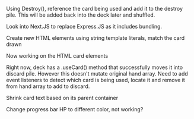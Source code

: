 
Using Destroy(), reference the card being used and add it to the destroy pile. This will be added back into the deck later and shuffled.

Look into Next.JS to replace Express.JS as it includes bundling.

Create new HTML elements using string template literals, match the card drawn

Now working on the HTML card elements

Right now, deck has a .useCard() method that successfully moves it into discard pile. However this doesn't mutate original hand array.
Need to add event listeners to detect which card is being used, locate it and remove it from hand array to add to discard.

Shrink card text based on its parent container

Change progress bar HP to different color, not working?